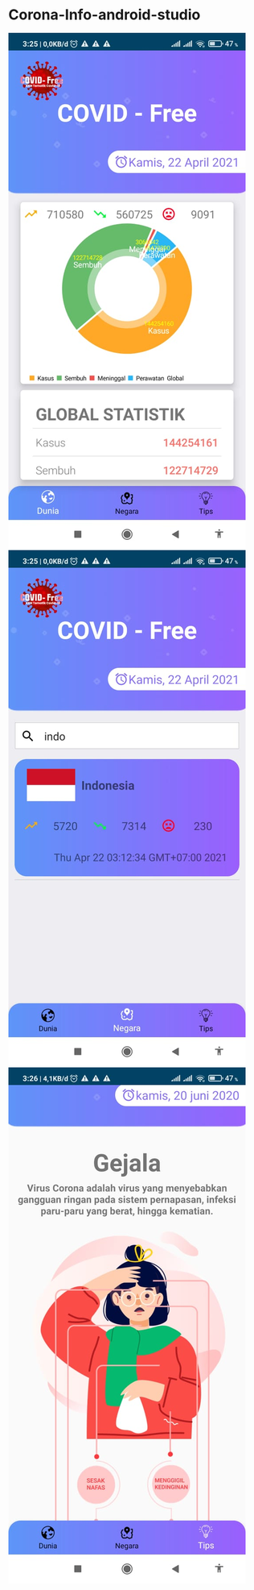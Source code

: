 # Corona-Info-android-studio

![](Screenshots/1.jpeg)
![](Screenshots/2.jpeg)
![](Screenshots/3.jpeg)
